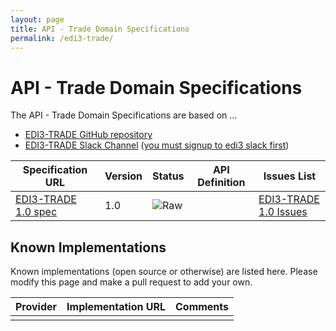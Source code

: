 ```yaml
---
layout: page
title: API - Trade Domain Specifications
permalink: /edi3-trade/
---
```


# API - Trade Domain Specifications

The API - Trade Domain Specifications are based on ...

* [EDI3-TRADE GitHub repository](https://github.com/edi3/edi3-trade)
* [EDI3-TRADE Slack Channel](https://edi3.slack.com/messages/spec-trade/) ([you must signup to edi3 slack first](https://chat.edi3.org/))

| Specification URL | Version | Status | API Definition | Issues List |
| ----------------- | ------  | ------ | -------------- | ----------- |
| [EDI3-TRADE 1.0 spec](http://edi3.org/specs/edi3-trade/1.0/) | 1.0 | ![Raw](http://rfc.unprotocols.org/spec:2/COSS/raw.svg) |  |  [EDI3-TRADE 1.0 Issues](https://github.com/edi3/edi3-trade/issues)  |

## Known Implementations

Known implementations (open source or otherwise) are listed here.  Please modify this page and make a pull request to add your own.

|Provider|Implementation URL|Comments|
|--------|------------------|--------|
|  |  |  |

